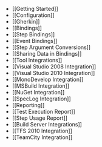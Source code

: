 * [[Getting Started]]
* [[Configuration]]
* [[Gherkin]]
* [[Bindings]]
 * [[Step Bindings]]
 * [[Event Bindings]]
 * [[Step Argument Conversions]]
 * [[Sharing Data in Bindings]]
* [[Tool Integrations]]
 * [[Visual Studio 2008 Integration]]
 * [[Visual Studio 2010 Integration]]
 * [[MonoDevelop Integration]]
 * [[MSBuild Integration]]
 * [[NuGet Integration]]
 * [[SpecLog Integration]]
* [[Reporting]]
 * [[Test Execution Report]]
 * [[Step Usage Report]]
* [[Build Server Integrations]]
 * [[TFS 2010 Integration]]
 * [[TeamCity Integration]]
